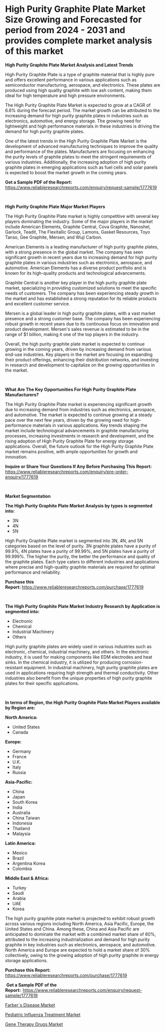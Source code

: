 <p><h1>High Purity Graphite Plate Market Size Growing and Forecasted for period from 2024 - 2031 and provides complete market analysis of this market</h1></p><p><strong>High Purity Graphite Plate Market Analysis and Latest Trends</strong></p>
<p><p>High Purity Graphite Plate is a type of graphite material that is highly pure and offers excellent performance in various applications such as semiconductor manufacturing, aerospace, and electronics. These plates are produced using high quality graphite with low ash content, making them ideal for high temperature and high pressure environments.</p><p>The High Purity Graphite Plate Market is expected to grow at a CAGR of 6.6% during the forecast period. The market growth can be attributed to the increasing demand for high purity graphite plates in industries such as electronics, automotive, and energy storage. The growing need for lightweight and high performance materials in these industries is driving the demand for high purity graphite plates.</p><p>One of the latest trends in the High Purity Graphite Plate Market is the development of advanced manufacturing techniques to improve the quality and performance of the plates. Manufacturers are focusing on enhancing the purity levels of graphite plates to meet the stringent requirements of various industries. Additionally, the increasing adoption of high purity graphite plates in emerging applications such as fuel cells and solar panels is expected to boost the market growth in the coming years.</p></p>
<p><strong>Get a Sample PDF of the Report:&nbsp;</strong> <a href="https://www.reliableresearchreports.com/enquiry/request-sample/1777619">https://www.reliableresearchreports.com/enquiry/request-sample/1777619</a></p>
<p>&nbsp;</p>
<p><strong>High Purity Graphite Plate Major Market Players</strong></p>
<p><p>The High Purity Graphite Plate market is highly competitive with several key players dominating the industry. Some of the major players in the market include American Elements, Graphite Central, Cova Graphite, Nanoshel, Garlock, Teadit, The Flexitallic Group, Lamons, Gasket Resources, Toyo Tanso, Gee Graphite, Mersen, and Wuji Carbon.</p><p>American Elements is a leading manufacturer of high purity graphite plates, with a strong presence in the global market. The company has seen significant growth in recent years due to increasing demand for high purity graphite plates in various industries such as electronics, aerospace, and automotive. American Elements has a diverse product portfolio and is known for its high-quality products and technological advancements.</p><p>Graphite Central is another key player in the high purity graphite plate market, specializing in providing customized solutions to meet the specific needs of customers. The company has been experiencing steady growth in the market and has established a strong reputation for its reliable products and excellent customer service.</p><p>Mersen is a global leader in high purity graphite plates, with a vast market presence and a strong customer base. The company has been experiencing robust growth in recent years due to its continuous focus on innovation and product development. Mersen's sales revenue is estimated to be in the range of $1 billion, making it one of the top players in the industry.</p><p>Overall, the high purity graphite plate market is expected to continue growing in the coming years, driven by increasing demand from various end-use industries. Key players in the market are focusing on expanding their product offerings, enhancing their distribution networks, and investing in research and development to capitalize on the growing opportunities in the market.</p></p>
<p>&nbsp;</p>
<p><strong>What Are The Key Opportunities For High Purity Graphite Plate Manufacturers?</strong></p>
<p><p>The High Purity Graphite Plate market is experiencing significant growth due to increasing demand from industries such as electronics, aerospace, and automotive. The market is expected to continue growing at a steady pace over the next few years, driven by the growing need for high-performance materials in various applications. Key trends shaping the market include technological advancements in graphite manufacturing processes, increasing investments in research and development, and the rising adoption of High Purity Graphite Plate for energy storage applications. Overall, the future outlook for the High Purity Graphite Plate market remains positive, with ample opportunities for growth and innovation.</p></p>
<p><strong>Inquire or Share Your Questions If Any Before Purchasing This Report:</strong> <a href="https://www.reliableresearchreports.com/enquiry/pre-order-enquiry/1777619">https://www.reliableresearchreports.com/enquiry/pre-order-enquiry/1777619</a></p>
<p>&nbsp;</p>
<p><strong>Market Segmentation</strong></p>
<p><strong>The High Purity Graphite Plate Market Analysis by types is segmented into:</strong></p>
<p><ul><li>3N</li><li>4N</li><li>5N</li></ul></p>
<p><p>High Purity Graphite Plate market is segmented into 3N, 4N, and 5N categories based on the level of purity. 3N graphite plates have a purity of 99.9%, 4N plates have a purity of 99.99%, and 5N plates have a purity of 99.999%. The higher the purity, the better the performance and quality of the graphite plates. Each type caters to different industries and applications where precise and high-quality graphite materials are required for optimal performance and reliability.</p></p>
<p><strong>Purchase this Report:&nbsp;</strong><a href="https://www.reliableresearchreports.com/purchase/1777619">https://www.reliableresearchreports.com/purchase/1777619</a></p>
<p>&nbsp;</p>
<p><strong>The High Purity Graphite Plate Market Industry Research by Application is segmented into:</strong></p>
<p><ul><li>Electronic</li><li>Chemical</li><li>Industrial Machinery</li><li>Others</li></ul></p>
<p><p>High purity graphite plates are widely used in various industries such as electronic, chemical, industrial machinery, and others. In the electronic industry, it is used for making components like EDM electrodes and heat sinks. In the chemical industry, it is utilized for producing corrosion-resistant equipment. In industrial machinery, high purity graphite plates are used in applications requiring high strength and thermal conductivity. Other industries also benefit from the unique properties of high purity graphite plates for their specific applications.</p></p>
<p>&nbsp;</p>
<p><strong>In terms of Region, the High Purity Graphite Plate Market Players available by Region are:</strong></p>
<p>
    <p> <strong> North America: </strong>
        <ul>
            <li>United States</li>
            <li>Canada</li>
        </ul>
        </p> 
    <p> <strong> Europe: </strong>
        <ul>
            <li>Germany</li>
            <li>France</li>
            <li>U.K.</li>
            <li>Italy</li>
            <li>Russia</li>
        </ul>
        </p> 
    <p> <strong> Asia-Pacific: </strong>
        <ul>
            <li>China</li>
            <li>Japan</li>
            <li>South Korea</li>
            <li>India</li>
            <li>Australia</li>
            <li>China Taiwan</li>
            <li>Indonesia</li>
            <li>Thailand</li>
            <li>Malaysia</li>
        </ul>
        </p> 
    <p> <strong> Latin America: </strong>
        <ul>
            <li>Mexico</li>
            <li>Brazil</li>
            <li>Argentina Korea</li>
            <li>Colombia</li>
        </ul>
        </p> 
    <p> <strong> Middle East & Africa: </strong>
        <ul>
            <li>Turkey</li>
            <li>Saudi</li>
            <li>Arabia</li>
            <li>UAE</li>
            <li>Korea</li>
        </ul>
    </p>
    </p>
<p><p>The high purity graphite plate market is projected to exhibit robust growth across various regions including North America, Asia Pacific, Europe, the United States and China. Among these, China and Asia Pacific are anticipated to dominate the market with a combined market share of 60%, attributed to the increasing industrialization and demand for high purity graphite in key industries such as electronics, aerospace, and automotive. North America and Europe are expected to hold a market share of 30% collectively, owing to the growing adoption of high purity graphite in energy storage applications.</p></p>
<p><strong>Purchase this Report: </strong><a href="https://www.reliableresearchreports.com/purchase/1777619">https://www.reliableresearchreports.com/purchase/1777619</a></p>
<p>&nbsp;<strong>Get a Sample PDF of the Report:&nbsp;&nbsp;</strong><a href="https://www.reliableresearchreports.com/enquiry/request-sample/1777619">https://www.reliableresearchreports.com/enquiry/request-sample/1777619</a></p>
<p><strong></strong></p>
<p><p><a href="https://view.publitas.com/reportprime-1/farbers-disease-market-size-and-growth-market-segmentation-regional-and-country-breakdowns-and-market-trends-for-period-from-2023-2030/">Farber`s Disease Market</a></p><p><a href="https://view.publitas.com/reportprime-1/pediatric-influenza-treatment-market-size-furnishes-valuable-information-encompassing-market-share-market-trends-and-projections-spanning-from-2023-to-2030/">Pediatric Influenza Treatment Market</a></p><p><a href="https://view.publitas.com/reportprime-1/gene-therapy-drugs-market-research-report-unlocks-analysis-on-the-market-financial-status-market-size-and-market-revenue-upto-2030/">Gene Therapy Drugs Market</a></p></p>
